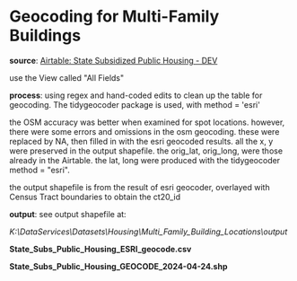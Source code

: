 # Geocoding for Multi-Family Buildings

__source__:  [Airtable: State Subsidized Public Housing - DEV](https://airtable.com/appOJcXh3ZWTq3UY7?)

use the View called "All Fields"

__process__:  using regex and hand-coded edits to clean up the table for geocoding.   The tidygeocoder package is used, with method = 'esri'

the OSM accuracy was better when examined for spot locations.   however, there were some errors and omissions in the osm geocoding.  these were replaced by NA, then filled in with the esri geocoded results.   all the x, y were preserved in the output shapefile.  the orig_lat, orig_long, were those already in the Airtable. the lat, long were produced with the tidygeocoder method = "esri".   

the output shapefile is from the result of esri geocoder, overlayed with Census Tract boundaries to obtain the ct20_id

__output__:  see output shapefile at:  

_K:\DataServices\Datasets\Housing\Multi_Family_Building_Locations\output_

__State_Subs_Public_Housing_ESRI_geocode.csv__

__State_Subs_Public_Housing_GEOCODE_2024-04-24.shp__





